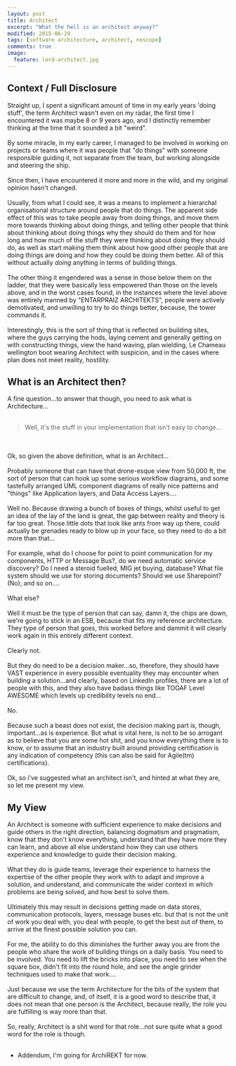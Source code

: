 ```yaml
---
layout: post
title: Architect
excerpt: "What the hell is an architect anyway?"
modified: 2015-06-29
tags: [software architecture, architect, noscope]
comments: true
image:
  feature: lord-architect.jpg
---
```

## Context / Full Disclosure

Straight up, I spent a significant amount of time in my early years 'doing stuff', the term Architect wasn't even on my radar, the first time I encountered it was maybe 8 or 9 years ago, and I distinctly remember thinking at the time that it sounded a bit "weird".
<br/>
<br/>
By some miracle, in my early career, I managed to be involved in working on projects or teams where it was people that  "do things" with someone responsible guiding it, not separate from the team, but working alongside and steering the ship.
<br/>
<br/>
Since then, I have encountered it more and more in the wild, and my original opinion hasn't changed.
<br/>
<br/>
Usually, from what I could see, it was a means to implement a hierarchal organisational structure around people that do things. The apparent side effect of this was to take people away from doing things, and move them more towards thinking about doing things, and telling other people that think about thinking about doing things why they should do them and for how long and how much of the stuff they were thinking about doing they should do, as well as start making them think about how good other people that are doing things are doing and how they could be doing them better. All of this without actually *doing* anything in terms of building things.
<br/>
<br/>
The other thing it engendered was a sense in those below them on the ladder, that they were basically less empowered than those on the levels above, and in the worst cases found, in the instances where the level above was entirely manned by "ENTARPRAIZ ARCHITEKTS", people were actively demotivated, and unwilling to try to do things better, because, the tower commands it.
<br/>
<br/>
Interestingly, this is the sort of thing that is reflected on building sites, where the guys carrying the hods, laying cement and generally getting on with constructing things, view the hand waving, plan wielding, Le Chameau wellington boot wearing Architect with suspicion, and in the cases where plan does not meet reality, hostility.

## What is an Architect then?

A fine question...to answer that though, you need to ask what is Architecture...
<br/>
<br/>

> Well, it's the stuff in your implementation that isn't easy to change...

<br/>
<br/>
Ok, so given the above definition, what is an Architect...
<br/>
<br/>
Probably someone that can have that drone-esque view from 50,000 ft, the sort of person that can hook up some serious workflow diagrams, and some tastefully arranged UML component diagrams of really nice patterns and "things" like Application layers, and Data Access Layers....
<br/>
<br/>
Well no. Because drawing a bunch of boxes of things, whilst useful to get an idea of the lay of the land is great, the gap between reality and theory is far too great. Those little dots that look like ants from way up there, could actually be grenades ready to blow up in your face, so they need to do a bit more than that...
<br/>
<br/>
For example, what do I choose for point to point communication for my components, HTTP or Message Bus?, do we need automatic service discovery? Do I need a steroid fuelled, MIG jet buying, database? What file system should we use for storing documents? Should we use Sharepoint? (No), and so on....
<br/>
<br/>
What else?
<br/>
<br/>
Well it must be the type of person that can say, damn it, the chips are down, we're going to stick in an ESB, because that fits my reference architecture. They type of person that goes, this worked before and dammit it will clearly work again in this entirely different context.
<br/>
<br/>
Clearly not.
<br/>
<br/>
But they do need to be a decision maker...so, therefore, they should have VAST experience in every possible eventuality they may encounter when building a solution...and clearly, based on LinkedIn profiles, there are a lot of people with this, and they also have badass things like TOGAF Level AWESOME which levels up credibility levels no end...
<br/>
<br/>
No.
<br/>
<br/>
Because such a beast does not exist, the decision making part is, though, important...as is experience. But what is vital here, is not to be so arrogant as to believe that you are some hot shit, and you know everything there is to know, or to assume that an industry built around providing certification is any indication of competency (this can also be said for Agile(tm) certifications).
<br/>
<br/>
Ok, so i've suggested what an architect isn't, and hinted at what they are, so let me present my view.

## My View

An Architect is someone with sufficient experience to make decisions and guide others in the right direction, balancing dogmatism and pragmatism, know that they don't know everything, understand that they have more they can learn, and above all else understand how they can use others experience and knowledge to guide their decision making.
<br/>
<br/>
What they *do* is guide teams, leverage their experience to harness the expertise of the other people they work with to adapt and improve a solution, and understand, and communicate the wider context in which problems are being solved, and how best to solve them.
<br/>
<br/>
Ultimately this may result in decisions getting made on data stores, communication protocols, layers, message buses etc. but that is not the unit of work you deal with, you deal with people, to get the best out of them, to arrive at the finest possible solution you can.
<br/>
<br/>
For me, the ability to do this diminishes the further away you are from the people who share the work of building things on a daily basis. You need to be involved. You need to lift the bricks into place, you need to see when the square box, didn't fit into the round hole, and see the angle grinder techniques used to make that work....
<br/>
<br/>
Just because we use the term Architecture for the bits of the system that are difficult to change, and, of itself, it is a good word to describe that, it does not mean that one person is the Architect, because really, the role you are fulfilling is way more than that.
<br/>
<br/>
So, really, Architect is a shit word for that role...not sure quite what a good word for the role is though.
<br/>
<br/>
* Addendum, I'm going for ArchiREKT for now.